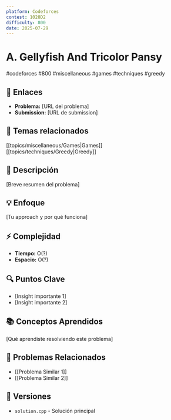 ```yaml
---
platform: Codeforces
contest: 1028D2
difficulty: 800
date: 2025-07-29
---
```

# A. Gellyfish And Tricolor Pansy
#codeforces #800 #miscellaneous #games #techniques #greedy

## 🔗 Enlaces
- **Problema:** [URL del problema]
- **Submission:** [URL de submission]

## 📓 Temas relacionados
[[topics/miscellaneous/Games|Games]] [[topics/techniques/Greedy|Greedy]]

## 📖 Descripción
[Breve resumen del problema]

## 💡 Enfoque
[Tu approach y por qué funciona]

## ⚡ Complejidad
- **Tiempo:** O(?)
- **Espacio:** O(?)

## 🔍 Puntos Clave
- [Insight importante 1]
- [Insight importante 2]

## 📚 Conceptos Aprendidos
[Qué aprendiste resolviendo este problema]

## 🔗 Problemas Relacionados
- [[Problema Similar 1]]
- [[Problema Similar 2]]

## 🔄 Versiones
- `solution.cpp` - Solución principal
